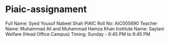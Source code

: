 # Piaic-assignament
Full Name: Syed Yousuf Nabeel Shah  PIAIC Roll No:  AIC005690 Teacher Name: Muhammad Ali and Muhammad Hamza Khan Institute Name: Saylani Welfare (Head Office Campus) Timing:  Sunday - 6:45 PM to 9:45 PM

